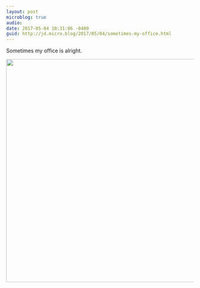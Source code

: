 ```yaml
---
layout: post
microblog: true
audio: 
date: 2017-05-04 10:31:06 -0400
guid: http://jd.micro.blog/2017/05/04/sometimes-my-office.html
---
```

Sometimes my office is alright.

<img src="http://jd.micro.blog/uploads/2017/e53fbe9d0a.jpg" width="600" height="600" style="height: auto" />
